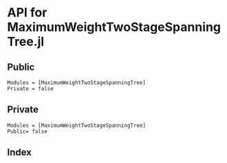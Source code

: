 # API for MaximumWeightTwoStageSpanningTree.jl
## Public

```@autodocs
Modules = [MaximumWeightTwoStageSpanningTree]
Private = false
```

## Private

```@autodocs
Modules = [MaximumWeightTwoStageSpanningTree]
Public= false
```

## Index

```@index
```